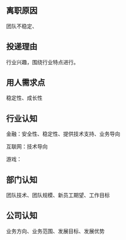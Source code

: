 ## 离职原因

团队不稳定、

## 投递理由

行业兴趣，围绕行业特点进行。

## 用人需求点

稳定性、成长性

## 行业认知

金融：安全性、稳定性、提供技术支持、业务导向

互联网：技术导向

游戏：

## 部门认知

团队技术、团队规模、新员工期望、工作目标

## 公司认知

业务方向、业务范围、发展目标、发展优势